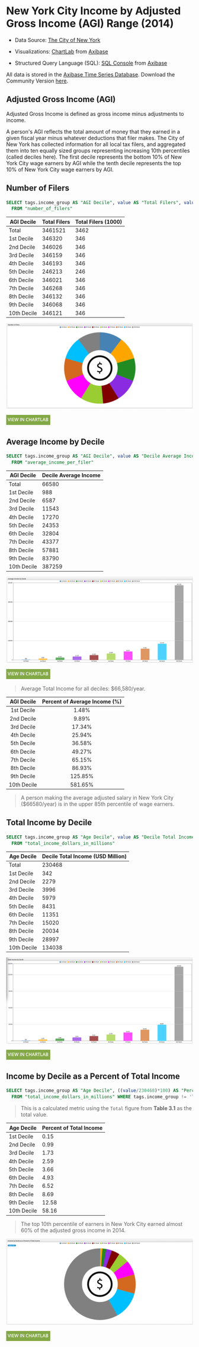 # New York City Income by Adjusted Gross Income (AGI) Range (2014)

* Data Source: [The City of New York](https://catalog.data.gov/dataset/personal-income-by-agi-range-3b6e6)

* Visualizations: [ChartLab](https://apps.axibase.com/chartlab) from [Axibase](https://axibase.com)

* Structured Query Language (SQL): [SQL Console](https://axibase.com/docs/atsd/sql/) from [Axibase](https://axibase.com)

All data is stored in the [Axibase Time Series Database](https://axibase.com). Download the Community Version [here](https://axibase.com/docs/atsd/installation/).

## Adjusted Gross Income (AGI)

Adjusted Gross Income is defined as gross income minus adjustments to income.

A person's AGI reflects the total amount of money that they earned in a given fiscal year minus whatever deductions that
filer makes. The City of New York has collected information for all local tax filers, and aggregated them into ten
equally sized groups representing increasing 10th percentiles (called deciles here). The first decile represents the bottom
10% of New York City wage earners by AGI while the tenth decile represents the top 10% of New York City wage earners by AGI.

## Number of Filers

```sql
SELECT tags.income_group AS "AGI Decile", value AS "Total Filers", value/1000 AS "Total Filers (1000)"
  FROM "number_of_filers"
```

| AGI Decile  | Total Filers | Total Filers (1000) |
|-------------|--------------|---------------------|
| Total       | 3461521      | 3462                |
| 1st Decile  | 346320       | 346                 |
| 2nd Decile  | 346026       | 346                 |
| 3rd Decile  | 346159       | 346                 |
| 4th Decile  | 346193       | 346                 |
| 5th Decile  | 246213       | 246                 |
| 6th Decile  | 346021       | 346                 |
| 7th Decile  | 346268       | 346                 |
| 8th Decile  | 346132       | 346                 |
| 9th Decile  | 346068       | 346                 |
| 10th Decile | 346121       | 346                 |

![](./images/NYP_1.1.png)

[![View in ChartLab](../../images/new-button.png)](https://apps.axibase.com/chartlab/1576163d/2/#fullscreen)

## Average Income by Decile

```sql
SELECT tags.income_group AS "AGI Decile", value AS "Decile Average Income"
  FROM "average_income_per_filer"
```

| AGI Decile  | Decile Average Income |
|-------------|-----------------------|
| Total       | 66580                 |
| 1st Decile  | 988                   |
| 2nd Decile  | 6587                  |
| 3rd Decile  | 11543                 |
| 4th Decile  | 17270                 |
| 5th Decile  | 24353                 |
| 6th Decile  | 32804                 |
| 7th Decile  | 43377                 |
| 8th Decile  | 57881                 |
| 9th Decile  | 83790                 |
| 10th Decile | 387259                |

![](./images/NYP_2.1.png)

[![View in ChartLab](../../images/new-button.png)](https://apps.axibase.com/chartlab/d979bec5/2/#fullscreen)

> Average Total Income for all deciles: $66,580/year.

| AGI Decile | Percent of Average Income (%)|
|:----------:|:-------------------------:|
| 1st Decile | 1.48% |
| 2nd Decile | 9.89% |
| 3rd Decile | 17.34% |
| 4th Decile | 25.94% |
| 5th Decile | 36.58% |
| 6th Decile | 49.27% |
| 7th Decile | 65.15% |
| 8th Decile | 86.93% |
| 9th Decile | 125.85% |
| 10th Decile | 581.65% |

> A person making the average adjusted salary in New York City ($66580/year) is in the upper 85th percentile of wage earners.

## Total Income by Decile

```sql
SELECT tags.income_group AS "Age Decile", value AS "Decile Total Income (USD Million)"
  FROM "total_income_dollars_in_millions"
```

| Age Decile  | Decile Total Income (USD Million) |
|-------------|-----------------------------------|
| Total       | 230468                            |
| 1st Decile  | 342                               |
| 2nd Decile  | 2279                              |
| 3rd Decile  | 3996                              |
| 4th Decile  | 5979                              |
| 5th Decile  | 8431                              |
| 6th Decile  | 11351                             |
| 7th Decile  | 15020                             |
| 8th Decile  | 20034                             |
| 9th Decile  | 28997                             |
| 10th Decile | 134038                            |

![](./images/NYP_3.1.png)

[![View in ChartLab](../../images/new-button.png)](https://apps.axibase.com/chartlab/d979bec5/3/#fullscreen)

## Income by Decile as a Percent of Total Income

```sql
SELECT tags.income_group AS "Age Decile", ((value/230468)*100) AS "Percent of Total Income"
  FROM "total_income_dollars_in_millions" WHERE tags.income_group != 'Total'
```

> This is a calculated metric using the `Total` figure from **Table 3.1** as the total value.

| Age Decile  | Percent of Total Income |
|-------------|-------------------------|
| 1st Decile  | 0.15                    |
| 2nd Decile  | 0.99                    |
| 3rd Decile  | 1.73                    |
| 4th Decile  | 2.59                    |
| 5th Decile  | 3.66                    |
| 6th Decile  | 4.93                    |
| 7th Decile  | 6.52                    |
| 8th Decile  | 8.69                    |
| 9th Decile  | 12.58                   |
| 10th Decile | 58.16                   |

>The top 10th percentile of earners in New York City earned almost 60% of the adjusted gross income in 2014.

![](./images/NYP_4.1.png)

[![View in ChartLab](../../images/new-button.png)](https://apps.axibase.com/chartlab/1576163d/3/#fullscreen)